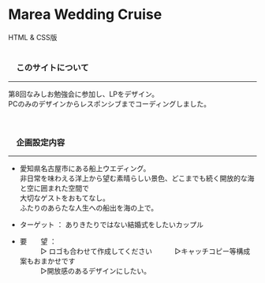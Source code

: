 # Marea Wedding Cruise
HTML & CSS版
<br>   
# <h3>　このサイトについて</h3>  
***  
第8回なみしお勉強会に参加し、LPをデザイン。<br>
PCのみのデザインからレスポンシブまでコーディングしました。
<br>
<br>
# <h3>　企画設定内容</h3> 
***  
* 愛知県名古屋市にある船上ウエディング。<br>
 非日常を味わえる洋上から望む素晴らしい景色、どこまでも続く開放的な海と空に囲まれた空間で<br>
大切なゲストをおもてなし。<br>
ふたりのあらたな人生への船出を海の上で。<br>

* ターゲット ：  ありきたりではない結婚式をしたいカップル
  
* 要　　望 ：   
　　　▷ ロゴも合わせて作成してください
　　　▷キャッチコピー等構成案もおまかせです  
　　　▷開放感のあるデザインにしたい。
　　　
